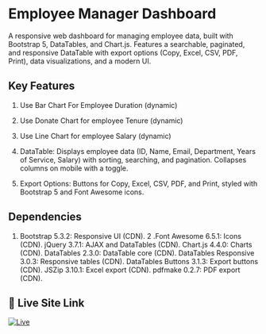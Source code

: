 # Employee Manager Dashboard



A responsive web dashboard for managing employee data, built with Bootstrap 5, DataTables, and Chart.js. Features a searchable, paginated, and responsive DataTable with export options (Copy, Excel, CSV, PDF, Print), data visualizations, and a modern UI.


## Key Features
1.  Use Bar Chart For Employee Duration (dynamic)

2.  Use Donate Chart for employee Tenure (dynamic)

3.  Use Line Chart for employee Salary (dynamic)

4.   DataTable: Displays employee data (ID, Name, Email, Department, Years of Service, Salary) with sorting, searching, and pagination. Collapses columns on mobile with a toggle.

5.  Export Options: Buttons for Copy, Excel, CSV, PDF, and Print, styled with Bootstrap 5 and Font Awesome icons.

## Dependencies

1. Bootstrap 5.3.2: Responsive UI (CDN).
2 .Font Awesome 6.5.1: Icons (CDN).
jQuery 3.7.1: AJAX and DataTables (CDN).
Chart.js 4.4.0: Charts (CDN).
DataTables 2.3.0: DataTable core (CDN).
DataTables Responsive 3.0.3: Responsive tables (CDN).
DataTables Buttons 3.1.3: Export buttons (CDN).
JSZip 3.10.1: Excel export (CDN).
pdfmake 0.2.7: PDF export (CDN).

 

## 🔗 Live Site Link
[![Live](https://img.shields.io/badge/Click_Here_For_Dashboard-Project-000?style=for-the-badge&logo=ko-fi&logoColor=white)]( https://fabulous-gnome-202f19.netlify.app/)
